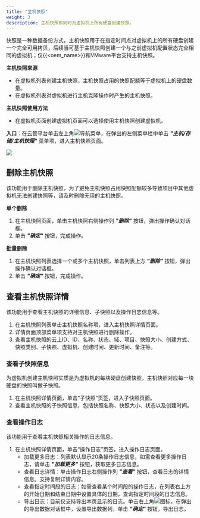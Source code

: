 ```yaml
---
title: "主机快照"
weight: 3
description: 主机快照即同时为虚拟机上所有硬盘创建快照。
---
```


快照是一种数据备份方式，主机快照用于在指定时间点对虚拟机上的所有硬盘创建一个完全可用拷贝，后续当可基于主机快照创建一个与之前虚拟机配置状态完全相同的虚拟机；仅{{<oem_name>}}和VMware平台支持主机快照。

**主机快照来源**

- 在虚拟机列表创建主机快照，主机快照占用的快照配额等于虚拟机上的硬盘数量。
- 在虚拟机列表对虚拟机进行主机克隆操作时产生的主机快照。

**主机快照使用方法**

- 在虚拟机页面创建虚拟机页面可以选择使用主机快照创建虚拟机。

**入口**：在云管平台单击左上角![](../../../images/intro/nav.png)导航菜单，在弹出的左侧菜单栏中单击 **_"主机/存储/主机快照"_** 菜单项，进入主机快照页面。

![](../../../images/computing/hostsnapshot.png)


## 删除主机快照 

该功能用于删除主机快照，为了避免主机快照占用快照配额较多导致项目中其他虚拟机无法创建快照等，请及时删除无用的主机快照。

**单个删除**

1. 在主机快照页面，单击主机快照右侧操作列 **_"删除"_** 按钮，弹出操作确认对话框。
2. 单击 **_"确定"_** 按钮，完成操作。

**批量删除**

1. 在主机快照列表选择一个或多个主机快照，单击列表上方 **_"删除"_** 按钮，弹出操作确认对话框。
2. 单击 **_"确定"_** 按钮，完成操作。

## 查看主机快照详情

该功能用于查看主机快照的详细信息、子快照以及操作日志信息等。

1. 在主机快照列表单击主机快照名称项，进入主机快照详情页面。
2. 详情页面顶部菜单项支持对主机快照进行删除操作。
3. 查看主机快照的云上ID、ID、名称、状态、域、项目、快照大小、创建方式、快照类别、子快照、虚拟机、创建时间、更新时间、备注等。

### 查看子快照信息

为虚拟机创建主机快照实质是为虚拟机的每块硬盘创建快照，主机快照对应每一块硬盘的快照叫做子快照。

1. 在主机快照详情页面，单击“子快照”页签，进入子快照页面。
2. 查看主机快照的子快照信息，包括快照名称、快照大小、状态以及创建时间。

### 查看操作日志

该功能用于查看主机快照相关操作的日志信息。

1. 在主机快照详情页面，单击“操作日志”页签，进入操作日志页面。
    - 加载更多日志：列表默认显示20条操作日志信息，如需查看更多操作日志，请单击 **_"加载更多"_** 按钮，获取更多日志信息。
    - 查看日志详情：单击操作日志右侧操作列 **_"查看"_** 按钮，查看日志的详情信息。支持复制详情内容。
    - 查看指定时间段的日志：如需查看某个时间段的操作日志，在列表右上方的开始日期和结束日期中设置具体的日期，查询指定时间段的日志信息。
    - 导出日志：目前仅支持导出本页显示的日志。单击右上角![](../../../images/system/download.png)图标，在弹出的导出数据对话框中，设置导出数据列，单击 **_"确定"_** 按钮，导出日志。

